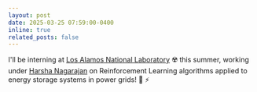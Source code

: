 ```yaml
---
layout: post
date: 2025-03-25 07:59:00-0400
inline: true
related_posts: false
---
```


I'll be interning at [Los Alamos National Laboratory](https://www.lanl.gov) :radioactive:
this summer, working under [Harsha Nagarajan](https://harshangrjn.github.io) on Reinforcement Learning algorithms applied to energy storage systems in power grids! :battery: :zap:

